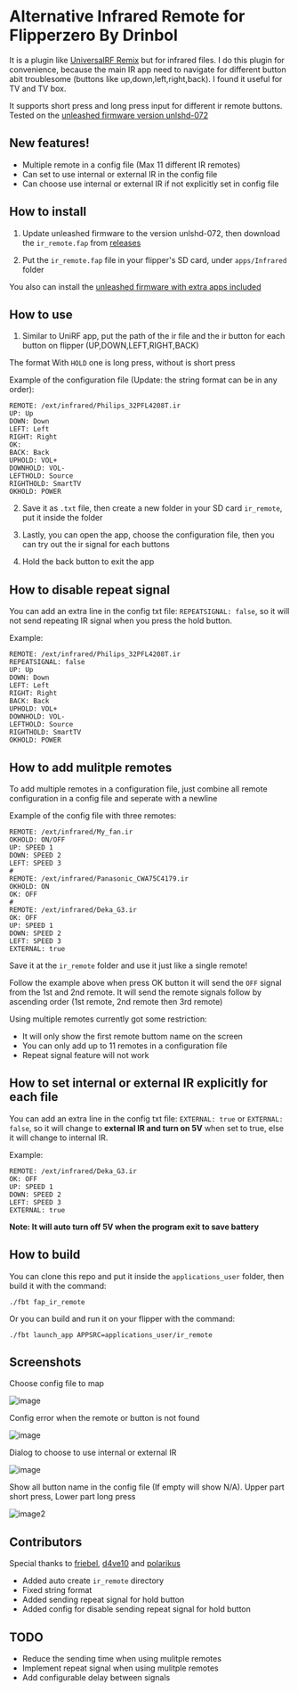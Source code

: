 # Alternative Infrared Remote for Flipperzero By Drinbol

It is a plugin like [UniversalRF Remix](https://github.com/ESurge/flipperzero-firmware-unirfremix) but for infrared files. I do this plugin for convenience, because the main IR app need to navigate for different button abit troublesome (buttons like up,down,left,right,back). I found it useful for TV and TV box.

It supports short press and long press input for different ir remote buttons. Tested on the [unleashed firmware version unlshd-072](https://github.com/DarkFlippers/unleashed-firmware/releases/tag/unlshd-072)

## New features!
- Multiple remote in a config file (Max 11 different IR remotes)
- Can set to use internal or external IR in the config file
- Can choose use internal or external IR if not explicitly set in config file

## How to install

1. Update unleashed firmware to the version unlshd-072, then download the `ir_remote.fap` from [releases](https://github.com/Hong5489/ir_remote/tags)

2. Put the `ir_remote.fap` file in your flipper's SD card, under `apps/Infrared` folder

You also can install the [unleashed firmware with extra apps included](https://github.com/DarkFlippers/unleashed-firmware/releases/tag/unlshd-072)

## How to use

1. Similar to UniRF app, put the path of the ir file and the ir button for each button on flipper (UP,DOWN,LEFT,RIGHT,BACK)

The format With `HOLD` one is long press, without is short press

Example of the configuration file (Update: the string format can be in any order):
```
REMOTE: /ext/infrared/Philips_32PFL4208T.ir
UP: Up
DOWN: Down
LEFT: Left
RIGHT: Right
OK: 
BACK: Back
UPHOLD: VOL+
DOWNHOLD: VOL-
LEFTHOLD: Source
RIGHTHOLD: SmartTV
OKHOLD: POWER
```
2. Save it as `.txt` file, then create a new folder in your SD card `ir_remote`, put it inside the folder

3. Lastly, you can open the app, choose the configuration file, then you can try out the ir signal for each buttons

4. Hold the back button to exit the app

## How to disable repeat signal

You can add an extra line in the config txt file: `REPEATSIGNAL: false`, so it will not send repeating IR signal when you press the hold button.

Example:
```
REMOTE: /ext/infrared/Philips_32PFL4208T.ir
REPEATSIGNAL: false
UP: Up
DOWN: Down
LEFT: Left
RIGHT: Right
BACK: Back
UPHOLD: VOL+
DOWNHOLD: VOL-
LEFTHOLD: Source
RIGHTHOLD: SmartTV
OKHOLD: POWER
```

## How to add mulitple remotes
To add multiple remotes in a configuration file, just combine all remote configuration in a config file and seperate with a newline

Example of the config file with three remotes:
```
REMOTE: /ext/infrared/My_fan.ir
OKHOLD: ON/OFF
UP: SPEED 1
DOWN: SPEED 2
LEFT: SPEED 3
#
REMOTE: /ext/infrared/Panasonic_CWA75C4179.ir
OKHOLD: ON
OK: OFF
#
REMOTE: /ext/infrared/Deka_G3.ir
OK: OFF
UP: SPEED 1
DOWN: SPEED 2
LEFT: SPEED 3
EXTERNAL: true
```
Save it at the `ir_remote` folder and use it just like a single remote! 

Follow the example above when press OK button it will send the `OFF` signal from the 1st and 2nd remote. It will send the remote signals follow by ascending order (1st remote, 2nd remote then 3rd remote)

Using multiple remotes currently got some restriction:
- It will only show the first remote buttom name on the screen
- You can only add up to 11 remotes in a configuration file
- Repeat signal feature will not work

## How to set internal or external IR explicitly for each file
You can add an extra line in the config txt file: `EXTERNAL: true` or `EXTERNAL: false`, so it will change to **external IR and turn on 5V** when set to true, else it will change to internal IR.

Example:
```
REMOTE: /ext/infrared/Deka_G3.ir
OK: OFF
UP: SPEED 1
DOWN: SPEED 2
LEFT: SPEED 3
EXTERNAL: true
```
**Note: It will auto turn off 5V when the program exit to save battery**

## How to build 

You can clone this repo and put it inside the `applications_user` folder, then build it with the command:
```
./fbt fap_ir_remote
```
Or you can build and run it on your flipper with the command:
```
./fbt launch_app APPSRC=applications_user/ir_remote
```

## Screenshots

Choose config file to map

![image](ir.png)

Config error when the remote or button is not found

![image](error.png)

Dialog to choose to use internal or external IR

![image](dialog.png)

Show all button name in the config file (If empty will show N/A). Upper part short press, Lower part long press

![image2](ir2.png)

## Contributors
Special thanks to [friebel](https://github.com/RogueMaster/flipperzero-firmware-wPlugins/pull/535), [d4ve10](https://github.com/Hong5489/ir_remote/pull/4) and [polarikus](https://github.com/Hong5489/ir_remote/pull/2)
- Added auto create `ir_remote` directory
- Fixed string format 
- Added sending repeat signal for hold button
- Added config for disable sending repeat signal for hold button

## TODO
- Reduce the sending time when using mulitple remotes
- Implement repeat signal when using mulitple remotes
- Add configurable delay between signals